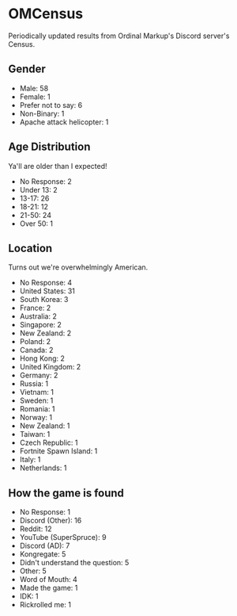 # OMCensus
Periodically updated results from Ordinal Markup's Discord server's Census.
## Gender
- Male: 58
- Female: 1
- Prefer not to say: 6
- Non-Binary: 1
- Apache attack helicopter: 1 <!-- Very funny, guys. -->
## Age Distribution
Ya'll are older than I expected!
- No Response: 2
- Under 13: 2 <!-- Haven't they heard of ToS? -->
- 13-17: 26
- 18-21: 12
- 21-50: 24
- Over 50: 1
## Location
Turns out we're overwhelmingly American.
- No Response: 4
- United States: 31
- South Korea: 3
- France: 2
- Australia: 2
- Singapore: 2
- New Zealand: 2
- Poland: 2
- Canada: 2
- Hong Kong: 2
- United Kingdom: 2
- Germany: 2
- Russia: 1
- Vietnam: 1
- Sweden: 1
- Romania: 1
- Norway: 1
- New Zealand: 1
- Taiwan: 1
- Czech Republic: 1
- Fortnite Spawn Island: 1 <!-- Damnit. -->
- Italy: 1
- Netherlands: 1
## How the game is found
- No Response: 1
- Discord (Other): 16
- Reddit: 12
- YouTube (SuperSpruce): 9
- Discord (AD): 7
- Kongregate: 5
- Didn't understand the question: 5 <!-- Sorry SuperSpruce, but "It was this cool new Incremental with ordinals that I could do for YouTube." doesn't tell me where you found it. -->
- Other: 5
- Word of Mouth: 4
- Made the game: 1
- IDK: 1
- Rickrolled me: 1
